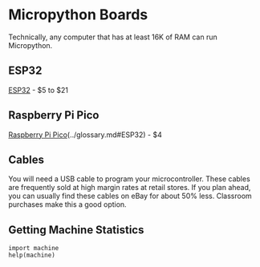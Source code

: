 # Micropython Boards

Technically, any computer that has at least 16K of RAM can run Micropython.

## ESP32
[ESP32](../misc/glossary.md#ESP32) - $5 to $21

## Raspberry Pi Pico
[Raspberry Pi Pico]()(../glossary.md#ESP32) - $4

## Cables
You will need a USB cable to program your microcontroller.  These cables are frequently sold at high margin rates at retail stores.  If you plan ahead, you can usually find these cables on eBay for about 50% less.  Classroom purchases make this a good option.


## Getting Machine Statistics

```
import machine
help(machine)
```